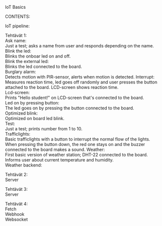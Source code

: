 IoT Basics  

CONTENTS:  

  IoT pipeline:  

  Tehtävät 1:  
    Ask name:  
      Just a test; asks a name from user and responds depending on the name.  
    Blink the led:  
      Blinks the onboar led on and off.  
    Blink the external led:  
      Blinks the led connected to the board.  
    Burglary alarm:  
      Detects motion with PIR-sensor, alerts when motion is detected.
    Interrupt:  
      Measures reaction time, led goes off randomly and user presses the button attached to the board. LCD-screen shows reaction time.  
    Lcd-screen:  
      Prints "Hello student!" on LCD-screen that's connected to the board.  
    Led on by pressing button:  
      The led goes on by pressing the button connected to the board.  
    Optimized blink:  
      Optimized on board led blink.  
    Test:  
      Just a test; prints number from 1 to 10.  
    Trafficlights:  
      Basic trafficlights with a button to interrupt the normal flow of the lights. When pressing the button down, the red one stays on and the buzzer connected to the board makes a sound.
    Weather:  
      First basic version of weather station; DHT-22 connected to the board. Informs user about current temperature and humidity.  
    Weather backend:  
      
    
  Tehtävät 2:  
    Server  
    
  Tehtävät 3:  
    Server  
    
  Tehtävät 4:  
    Fetch  
    Webhook  
    Websocket  
